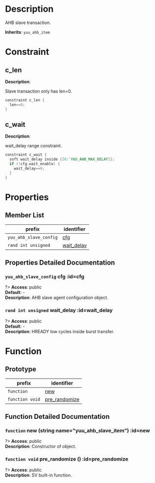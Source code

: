 # Description

AHB slave transaction.  

**Inherits**: ``yuu_ahb_item``

# Constraint

## c_len
**Description**:

Slave transaction only has len=0.  

```verilog
constraint c_len {  
  len==0;  
}  

```

## c_wait
**Description**:

wait_delay range constraint.  

```verilog
constraint c_wait {  
  soft wait_delay inside {[0:`YUU_AHB_MAX_DELAY]};  
  if (!cfg.wait_enable) {  
    wait_delay==0;  
  }  
}  

```
# Properties

## Member List

| prefix | identifier |
| - | - |
| `yuu_ahb_slave_config` | [cfg](#cfg) |
| `rand int unsigned` | [wait_delay](#wait_delay) |

## Properties Detailed Documentation

### `yuu_ahb_slave_config` cfg :id=cfg

?> **Access**: public  
**Default**: -  
**Description**: AHB slave agent configuration object.  


### `rand int unsigned` wait_delay :id=wait_delay

?> **Access**: public  
**Default**: -  
**Description**: HREADY low cycles inside burst transfer.  


# Function

## Prototype

| prefix | identifier |
| - | - |
| `function` | [new](#new) |
| `function void` | [pre_randomize](#pre_randomize) |

## Function Detailed Documentation

### `function` new (string name="yuu_ahb_slave_item") :id=new

?> **Access**: public  
**Description**: Constructor of object.  


### `function void` pre_randomize () :id=pre_randomize

?> **Access**: public  
**Description**: SV built-in function.  


